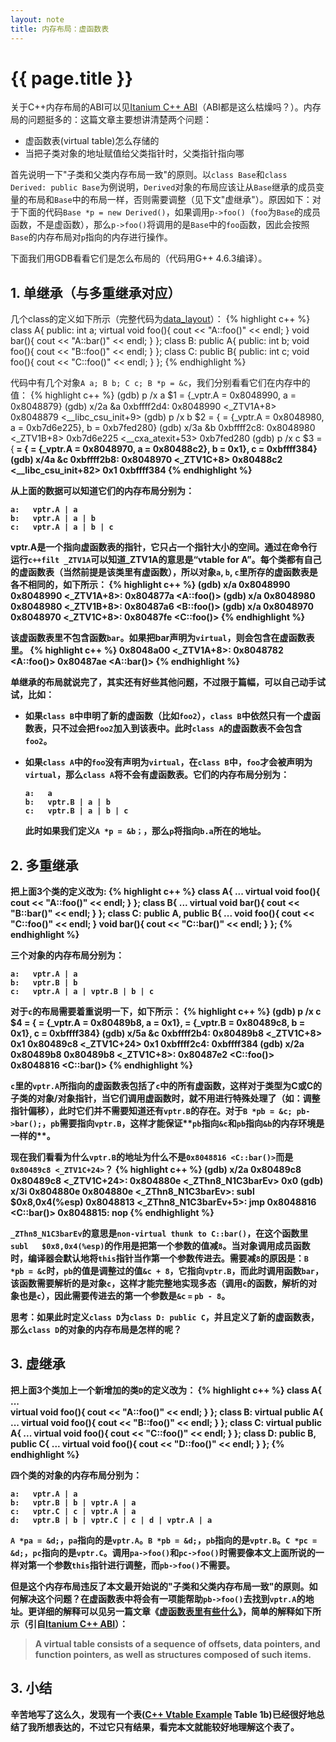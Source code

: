 ```yaml
---
layout: note 
title: 内存布局：虚函数表
---
```


{{ page.title }}
================

关于C++内存布局的ABI可以见[Itanium C++ ABI](http://mentorembedded.github.io/cxx-abi/abi.html)（ABI都是这么枯燥吗？）。内存局的问题挺多的：这篇文章主要想讲清楚两个问题：

* 虚函数表(virtual table)怎么存储的
* 当把子类对象的地址赋值给父类指针时，父类指针指向哪

首先说明一下"子类和父类内存布局一致"的原则。以`class Base`和`class Derived: public Base`为例说明，`Derived`对象的布局应该让从`Base`继承的成员变量的布局和`Base`中的布局一样，否则需要调整（见下文"虚继承"）。原因如下：对于下面的代码`Base *p = new Derived()`，如果调用`p->foo()`（`foo`为`Base`的成员函数，不是虚函数），那么`p->foo()`将调用的是`Base`中的`foo`函数，因此会按照`Base`的内存布局对`p`指向的内存进行操作。

下面我们用GDB看看它们是怎么布局的（代码用G++ 4.6.3编译）。

## 1. 单继承（与多重继承对应） 
几个class的定义如下所示（完整代码为[data_layout](code/data_layout.txt)）：
{% highlight c++ %}
class A{
public:
    int a;
    virtual void foo(){ cout << "A::foo()" << endl; }
    void bar(){ cout << "A::bar()" << endl; }
};
class B: public A{
public:
    int b;
    void foo(){ cout << "B::foo()" << endl; }
};
class C: public B{
public:
    int c;
    void foo(){ cout << "C::foo()" << endl; }
};
{% endhighlight %}

代码中有几个对象`A a; B b; C c; B *p = &c`，我们分别看看它们在内存中的值：
{% highlight c++ %}
(gdb) p /x a
$1 = {_vptr.A = 0x8048990, a = 0x8048879}
(gdb) x/2a &a
0xbffff2d4:	0x8048990 <_ZTV1A+8>	0x8048879 <__libc_csu_init+9>
(gdb) p /x b
$2 = {<A> = {_vptr.A = 0x8048980, a = 0xb7d6e225}, b = 0xb7fed280}
(gdb) x/3a &b
0xbffff2c8:	0x8048980 <_ZTV1B+8>	0xb7d6e225 <__cxa_atexit+53>	0xb7fed280
(gdb) p /x c
$3 = {<B> = {<A> = {_vptr.A = 0x8048970, a = 0x80488c2}, b = 0x1}, 
  c = 0xbffff384}
(gdb) x/4a &c
0xbffff2b8:	0x8048970 <_ZTV1C+8>	0x80488c2 <__libc_csu_init+82>	0x1	0xbffff384
{% endhighlight %}

从上面的数据可以知道它们的内存布局分别为：

    a:   vptr.A | a
    b:   vptr.A | a | b
    c:   vptr.A | a | b | c
 
vptr.A是一个指向虚函数表的指针，它只占一个指针大小的空间。通过在命令行运行`c++filt _ZTV1A`可以知道_ZTV1A的意思是“vtable for A”。**每个类都有自己的虚函数表（当然前提是该类里有虚函数）**，所以对象`a`, `b`, `c`里所存的虚函数表是各不相同的，如下所示：
{% highlight c++ %}
(gdb) x/a 0x8048990
0x8048990 <_ZTV1A+8>:	0x804877a <A::foo()>
(gdb) x/a 0x8048980
0x8048980 <_ZTV1B+8>:	0x80487a6 <B::foo()>
(gdb) x/a 0x8048970
0x8048970 <_ZTV1C+8>:	0x80487fe <C::foo()>
{% endhighlight %}

该虚函数表里不包含函数`bar`。如果把bar声明为`virtual`，则会包含在虚函数表里。
{% highlight c++ %}
0x8048a00 <_ZTV1A+8>:	0x8048782 <A::foo()>	0x80487ae <A::bar()>
{% endhighlight %}

单继承的布局就说完了，其实还有好些其他问题，不过限于篇幅，可以自己动手试试，比如：

* 如果`class B`中申明了新的虚函数（比如`foo2`），`class B`中依然只有一个虚函数表，只不过会把`foo2`加入到该表中。此时`class A`的虚函数表不会包含`foo2`。
* 如果`class A`中的`foo`没有声明为`virtual`，在`class B`中，`foo`才会被声明为`virtual`，那么`class A`将不会有虚函数表。它们的内存布局分别为：

      a:   a
      b:   vptr.B | a | b
      c:   vptr.B | a | b | c

  此时如果我们定义`A *p = &b；`，那么`p`将指向`b.a`所在的地址。

## 2. 多重继承
把上面3个类的定义改为:
{% highlight c++ %}
class A{
    ...
    virtual void foo(){ cout << "A::foo()" << endl; }
};
class B{
    ...
    virtual void bar(){ cout << "B::bar()" << endl; }
};
class C: public A, public B{
    ...
    void foo(){ cout << "C::foo()" << endl; }
    void bar(){ cout << "C::bar()" << endl; }
};
{% endhighlight %}

三个对象的内存布局分别为：

    a:   vptr.A | a
    b:   vptr.B | b
    c:   vptr.A | a | vptr.B | b | c

对于`c`的布局需要着重说明一下，如下所示：
{% highlight c++ %}
(gdb) p /x c
$4 = {<A> = {_vptr.A = 0x80489b8, a = 0x1}, <B> = {_vptr.B = 0x80489c8, 
    b = 0x1}, c = 0xbffff384}
(gdb) x/5a &c
0xbffff2b4:	0x80489b8 <_ZTV1C+8>	0x1	0x80489c8 <_ZTV1C+24>	0x1
0xbffff2c4:	0xbffff384
(gdb) x/2a 0x80489b8
0x80489b8 <_ZTV1C+8>:	0x80487e2 <C::foo()>	0x8048816 <C::bar()>
{% endhighlight %}

`c`里的`vptr.A`所指向的虚函数表包括了`c`中的所有虚函数，这样对于类型为C或C的子类的对象/对象指针，当它们调用虚函数时，就不用进行特殊处理了（如：调整指针偏移），此时它们并不需要知道还有`vptr.B`的存在。对于`B *pb = &c; pb->bar();`，`pb`需要指向`vptr.B`，这样才能保证**`pb`指向`&c`和`pb`指向`&b`的内存环境是一样的**。

现在我们看看为什么`vptr.B`的地址为什么不是`0x8048816 <C::bar()>`而是`0x80489c8 <_ZTV1C+24>`？
{% highlight c++ %}
(gdb) x/2a 0x80489c8
0x80489c8 <_ZTV1C+24>:	0x804880e <_ZThn8_N1C3barEv>	0x0
(gdb) x/3i 0x804880e
   0x804880e <_ZThn8_N1C3barEv>:    subl   $0x8,0x4(%esp)
   0x8048813 <_ZThn8_N1C3barEv+5>:  jmp    0x8048816 <C::bar()>
   0x8048815:	nop
{% endhighlight %}

`_ZThn8_N1C3barEv`的意思是`non-virtual thunk to C::bar()`，在这个函数里`subl   $0x8,0x4(%esp)`的作用是把第一个参数的值减`8`。当对象调用成员函数时，编译器会默认地将`this`指针当作第一个参数传进去。需要减`8`的原因是：`B *pb = &c`时，`pb`的值是调整过的值`&c + 8`，它指向`vptr.B`，而此时调用函数`bar`，该函数需要解析的是对象`c`，这样才能完整地实现多态（调用`c`的函数，解析的对象也是`c`），因此需要传进去的第一个参数是`&c` `=` `pb - 8`。

思考：如果此时定义`class D`为`class D: public C`，并且定义了新的虚函数表，那么`class D`的对象的内存布局是怎样的呢？

## 3. 虚继承
把上面3个类加上一个新增加的类`D`的定义改为：
{% highlight c++ %}
class A{
    ...  
    virtual void foo(){ cout << "A::foo()" << endl; }
};
class B: virtual public A{
    ...
    virtual void foo(){ cout << "B::foo()" << endl; }
};
class C: virtual public A{
    ...
    virtual void foo(){ cout << "C::foo()" << endl; }
};
class D: public B, public C{
    ...
    virtual void foo(){ cout << "D::foo()" << endl; }
};
{% endhighlight %}

四个类的对象的内存布局分别为：

    a:   vptr.A | a
    b:   vptr.B | b | vptr.A | a
    c:   vptr.C | c | vptr.A | a
    d:   vptr.B | b | vptr.C | c | d | vptr.A | a

`A *pa = &d;`，`pa`指向的是`vptr.A`。`B *pb = &d;`，`pb`指向的是`vptr.B`。`C *pc = &d;`，`pc`指向的是`vptr.C`。调用`pa->foo()`和`pc->foo()`时需要像本文上面所说的一样对第一个参数`this`指针进行调整，而`pb->foo()`不需要。

但是这个内存布局违反了本文最开始说的"子类和父类内存布局一致"的原则。如何解决这个问题？在虚函数表中将会有一项能帮助`pb->foo()`去找到`vptr.A`的地址。更详细的解释可以见另一篇文章《[虚函数表里有些什么](what_is_in_vtable.html)》，简单的解释如下所示（引自[Itanium C++ ABI](http://mentorembedded.github.io/cxx-abi/abi.html)）：

> A virtual table consists of a sequence of offsets, data pointers, and function pointers, as well as structures composed of such items. 

## 3. 小结
辛苦地写了这么久，发现有一个表([C++ Vtable Example](http://mentorembedded.github.io/cxx-abi/cxx-vtable-ex.html) Table 1b)已经很好地总结了我所想表达的，不过它只有结果，看完本文就能较好地理解这个表了。